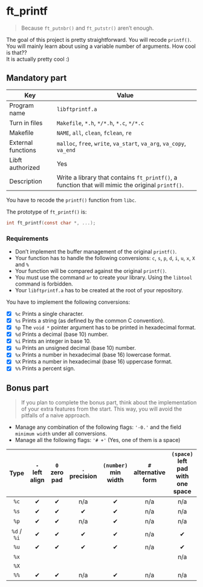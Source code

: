 # ft_printf

> Because `ft_putnbr()` and `ft_putstr()` aren’t enough.

The goal of this project is pretty straightforward. You will recode `printf()`.<br/>
You will mainly learn about using a variable number of arguments. How cool is that??<br/>
It is actually pretty cool :)

## Mandatory part

| Key                | Value                                                                                            |
|--------------------|--------------------------------------------------------------------------------------------------|
| Program name       | `libftprintf.a`                                                                                  |
| Turn in files      | `Makefile`, `*.h`, `*/*.h`, `*.c`, `*/*.c`                                                       |
| Makefile           | `NAME`, `all`, `clean`, `fclean`, `re`                                                           |
| External functions | `malloc`, `free`, `write`, `va_start`, `va_arg`, `va_copy`, `va_end`                             |
| Libft authorized   | Yes                                                                                              |
| Description        | Write a library that contains `ft_printf()`, a function that will mimic the original `printf()`. |

You have to recode the `printf()` function from `libc`.

The prototype of `ft_printf()` is:

```c
int	ft_printf(const char *, ...);
```

### Requirements
- Don’t implement the buffer management of the original `printf()`.
- Your function has to handle the following conversions: `c`, `s`, `p`, `d`, `i`, `u`, `x`, `X` and `%`
- Your function will be compared against the original `printf()`.
- You must use the command `ar` to create your library. Using the `libtool` command is forbidden.
- Your `libftprintf.a` has to be created at the root of your repository.

You have to implement the following conversions:
- [x] `%c` Prints a single character.
- [x] `%s` Prints a string (as defined by the common C convention).
- [x] `%p` The `void *` pointer argument has to be printed in hexadecimal format.
- [x] `%d` Prints a decimal (base 10) number.
- [x] `%i` Prints an integer in base 10.
- [x] `%u` Prints an unsigned decimal (base 10) number.
- [x] `%x` Prints a number in hexadecimal (base 16) lowercase format.
- [x] `%X` Prints a number in hexadecimal (base 16) uppercase format.
- [x] `%%` Prints a percent sign.

## Bonus part

> If you plan to complete the bonus part, think about the implementation of your extra features from the start. This way, you will avoid the pitfalls of a naive approach.

- Manage any combination of the following flags: `'-0.'` and the field `minimum width` under all conversions.
- Manage all the following flags: `'# +'` (Yes, one of them is a space)

| Type | `-`<br/>left align | `0`<br/>zero pad | `.`<br/>precision | `(number)`<br/>min width | `#`<br/>alternative form | `(space)`<br/>left pad with one space | `+`<br/>show signed numbers |
|:-----------:|:---:|:---:|:---:|:---:|:---:|:---:|:---:|
| `%c`        | ✔   | ✔   | n/a | ✔   | n/a | n/a | n/a |
| `%s`        | ✔   | ✔   | ✔   | ✔   | n/a | n/a | n/a |
| `%p`        | ✔   | ✔   | n/a | ✔   | n/a | n/a | n/a |
| `%d` / `%i` | ✔   | ✔   | ✔   | ✔   | n/a | ✔   | ✔   |
| `%u`        | ✔   | ✔   | ✔   | ✔   | n/a | ✔   | ✔   |
| `%x`        |     |     |     |     |     | n/a |     |
| `%X`        |     |     |     |     |     |     |     |
| `%%`        | ✔   | ✔   | n/a | ✔   | n/a | n/a | n/a |
